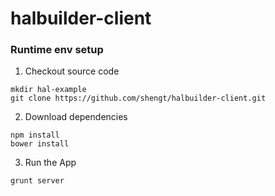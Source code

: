 halbuilder-client
=================

### Runtime env setup
1. Checkout source code
```
mkdir hal-example
git clone https://github.com/shengt/halbuilder-client.git
```
2. Download dependencies
```
npm install
bower install
```
3. Run the App
```
grunt server
```
